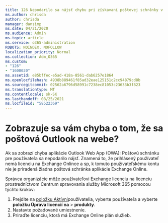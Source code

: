 ```yaml
---
title: 126 Nepodarilo sa nájsť chybu pri získavaní poštovej schránky v aplikácii OWA?
ms.author: chrisda
author: chrisda
manager: dansimp
ms.date: 04/21/2020
ms.audience: Admin
ms.topic: article
ms.service: o365-administration
ROBOTS: NOINDEX, NOFOLLOW
localization_priority: Normal
ms.collection: Adm_O365
ms.custom:
- "126"
- "1600020"
ms.assetid: e85bffec-e5ad-418a-8561-dab6257e1864
ms.openlocfilehash: 4938b889461f85ad32eae125151c2cc94879cd8b
ms.sourcegitcommit: 02562a6796d58991c7238ec81053c23633b3f823
ms.translationtype: MT
ms.contentlocale: sk-SK
ms.lasthandoff: 08/25/2021
ms.locfileid: "58522369"
---
```

# <a name="getting-a-mailbox-not-found-error-in-outlook-on-the-web"></a>Zobrazuje sa vám chyba o tom, že sa poštová Outlook na webe?

Ak sa zobrazí chyba aplikácie Outlook Web App (OWA): Poštovú schránku pre používateľa sa nepodarilo nájsť. Znamená to, že prihlásený používateľ nemá licenciu na Exchange Onlince a sp, k tomuto používateľskému kontu nie je priradená žiadna poštová schránka aplikácie Exchange Online. 

Správca organizácie môže používateľovi Exchange licenciu na licenciu prostredníctvom Centrum spravovania služby Microsoft 365 pomocou týchto krokov:

1. Prejdite na [položku Aktívni](https://portal.office.com/adminportal/home#/users)používatelia, vyberte používateľa a vyberte **položku Úprava licencií na**  >  **produkty**. 
1. Nastavte požadované umiestnenie.
1. Priraďte licenciu, ktorá má Exchange Online plán služieb.